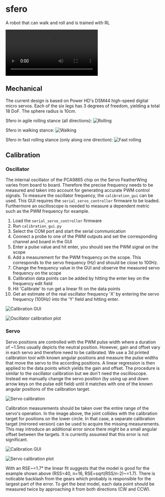 # sfero
A robot that can walk and roll and is trained with RL

<video src="doc/video/roll_stance_test.mp4" controls title="roll stance test"></video>

## Mechanical
The current design is based on Power HD's DSM44 high-speed digital micro servos. Each of the six legs has 3 degrees of freedom, yielding a total 18 DoF. The sphere radius is 10cm.

Sfero in agile rolling stance (all directions):
![Rolling](/doc/img/cad/sfero_roll.png)

Sfero in walking stance:
![Walking](/doc/img/cad/sfero_walk.png)

Sfero in fast rolling stance (only along one direction):
![Fast rolling](/doc/img/cad/sfero_stretch.png)

## Calibration

### Oscillator
The internal oscillator of the PCA9865 chip on the Servo FeatherWing varies from board to board. Therefore the precise frequency needs to be measured and taken into account for generating accurate PWM control signals. To measure the oscillator frequency, the ```calibration_gui``` can be used. This GUI requires the ```serial_servo_controller``` firmware to be loaded. Furthermore an oscilloscope is needed to measure a dependent metric such as the PWM frequency for example.

1. Load the ```serial_servo_controller``` firmware
2. Run ```calibration_gui.py```
3. Select the COM port and start the serial communication
4. Connect a probe to one of the PWM outputs and set the corresponding channel and board in the GUI
5. Enter a pulse value and hit enter, you should see the PWM signal on the scope
6. Add a measurement for the PWM frequency on the scope. This corresponds to the servo frequency (Hz) and should be close to 100Hz.
7. Change the frequency value in the GUI and observe the measured servo frequency on the scope
8. Calibration data points can be added by hitting the enter key on the frequency edit field
9. Hit 'Calibrate' to run get a linear fit on the data points
10. Get an estimate of the real oscillator frequency 'X' by entering the servo frequency (100Hz) into the 'Y' field and hitting enter.

![Calibration GUI](/doc/img/calibration/osc_calib_gui.png)

![Oscillator calibration plot](/doc/img/calibration/osc_calib_plot.png)

### Servo
Servo positions are controlled with the PWM pulse width where a duration of ~1.5ms usually depicts the neutral position. However, gain and offset vary in each servo and therefore need to be calibrated. We use a 3d printed calibration tool with known angular positions and measure the pulse widths that move the servo to the according positions. A linear regression is then applied to the data points which yields the gain and offset. The procedure is similar to the oscillator calibration but we don't need the oscilloscope. Instead we manually change the servo position (by using up and down arrow keys on the pulse edit field) until it matches with one of the known angular positions of the calibration target.

![Servo calibration](/doc/img/calibration/servo_calib_img.jpg)

Calibration measurements should be taken over the entire range of the servo's operation. In the image above, the joint collides with the calibration target for positions on the lower circle. In that case, a separate calibration target (mirrored version) can be used to acquire the missing measurements. This may introduce an additional error since there might be a small angular offset between the targets. It is currently assumed that this error is not significant.

![Calibration GUI](/doc/img/calibration/servo_calib_gui.png)

![Servo calibration plot](/doc/img/calibration/servo_calib_plot.png)

With an RSE~=1.7° the linear fit suggests that the model is good for the example shown above (RSS=40, n=16, RSE=sqrt(RSS/n-2)~=1.7). There is noticable backlash from the gears which probably is responsible for the largest part of the error. To get the best model, each data point should be measured twice by approaching it from both directions (CW and CCW).